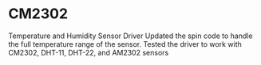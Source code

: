 # CM2302
Temperature and Humidity Sensor Driver
Updated the spin code to handle the full temperature range of the sensor.
Tested the driver to work with CM2302, DHT-11, DHT-22, and AM2302 sensors
